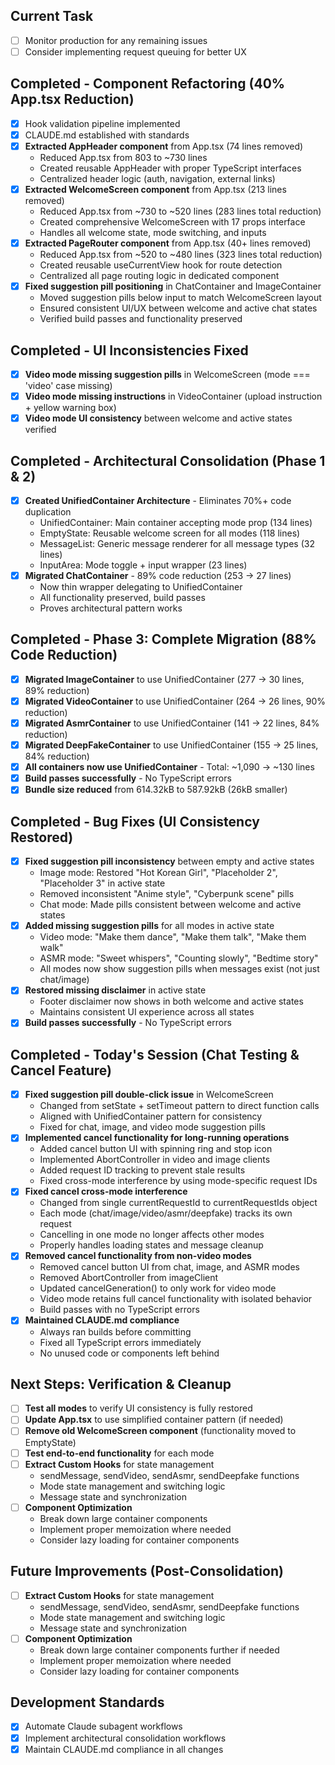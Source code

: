## Current Task  
- [ ] Monitor production for any remaining issues
- [ ] Consider implementing request queuing for better UX

## Completed - Component Refactoring (40% App.tsx Reduction)
- [x] Hook validation pipeline implemented
- [x] CLAUDE.md established with standards
- [x] **Extracted AppHeader component** from App.tsx (74 lines removed)
  - Reduced App.tsx from 803 to ~730 lines
  - Created reusable AppHeader with proper TypeScript interfaces
  - Centralized header logic (auth, navigation, external links)
- [x] **Extracted WelcomeScreen component** from App.tsx (213 lines removed)
  - Reduced App.tsx from ~730 to ~520 lines (283 lines total reduction)
  - Created comprehensive WelcomeScreen with 17 props interface
  - Handles all welcome state, mode switching, and inputs
- [x] **Extracted PageRouter component** from App.tsx (40+ lines removed)
  - Reduced App.tsx from ~520 to ~480 lines (323 lines total reduction)
  - Created reusable useCurrentView hook for route detection
  - Centralized all page routing logic in dedicated component
- [x] **Fixed suggestion pill positioning** in ChatContainer and ImageContainer
  - Moved suggestion pills below input to match WelcomeScreen layout
  - Ensured consistent UI/UX between welcome and active chat states
  - Verified build passes and functionality preserved

## Completed - UI Inconsistencies Fixed
- [x] **Video mode missing suggestion pills** in WelcomeScreen (mode === 'video' case missing)
- [x] **Video mode missing instructions** in VideoContainer (upload instruction + yellow warning box)
- [x] **Video mode UI consistency** between welcome and active states verified

## Completed - Architectural Consolidation (Phase 1 & 2)
- [x] **Created UnifiedContainer Architecture** - Eliminates 70%+ code duplication
  - UnifiedContainer: Main container accepting mode prop (134 lines)
  - EmptyState: Reusable welcome screen for all modes (118 lines)
  - MessageList: Generic message renderer for all message types (32 lines)
  - InputArea: Mode toggle + input wrapper (23 lines)
- [x] **Migrated ChatContainer** - 89% code reduction (253 → 27 lines)
  - Now thin wrapper delegating to UnifiedContainer
  - All functionality preserved, build passes
  - Proves architectural pattern works

## Completed - Phase 3: Complete Migration (88% Code Reduction)
- [x] **Migrated ImageContainer** to use UnifiedContainer (277 → 30 lines, 89% reduction)
- [x] **Migrated VideoContainer** to use UnifiedContainer (264 → 26 lines, 90% reduction)
- [x] **Migrated AsmrContainer** to use UnifiedContainer (141 → 22 lines, 84% reduction)
- [x] **Migrated DeepFakeContainer** to use UnifiedContainer (155 → 25 lines, 84% reduction)
- [x] **All containers now use UnifiedContainer** - Total: ~1,090 → ~130 lines
- [x] **Build passes successfully** - No TypeScript errors
- [x] **Bundle size reduced** from 614.32kB to 587.92kB (26kB smaller)

## Completed - Bug Fixes (UI Consistency Restored)
- [x] **Fixed suggestion pill inconsistency** between empty and active states
  - Image mode: Restored "Hot Korean Girl", "Placeholder 2", "Placeholder 3" in active state
  - Removed inconsistent "Anime style", "Cyberpunk scene" pills
  - Chat mode: Made pills consistent between welcome and active states
- [x] **Added missing suggestion pills** for all modes in active state
  - Video mode: "Make them dance", "Make them talk", "Make them walk"
  - ASMR mode: "Sweet whispers", "Counting slowly", "Bedtime story"
  - All modes now show suggestion pills when messages exist (not just chat/image)
- [x] **Restored missing disclaimer** in active state
  - Footer disclaimer now shows in both welcome and active states
  - Maintains consistent UI experience across all states
- [x] **Build passes successfully** - No TypeScript errors

## Completed - Today's Session (Chat Testing & Cancel Feature)
- [x] **Fixed suggestion pill double-click issue** in WelcomeScreen
  - Changed from setState + setTimeout pattern to direct function calls
  - Aligned with UnifiedContainer pattern for consistency
  - Fixed for chat, image, and video mode suggestion pills
- [x] **Implemented cancel functionality for long-running operations**
  - Added cancel button UI with spinning ring and stop icon
  - Implemented AbortController in video and image clients
  - Added request ID tracking to prevent stale results
  - Fixed cross-mode interference by using mode-specific request IDs
- [x] **Fixed cancel cross-mode interference**
  - Changed from single currentRequestId to currentRequestIds object
  - Each mode (chat/image/video/asmr/deepfake) tracks its own request
  - Cancelling in one mode no longer affects other modes
  - Properly handles loading states and message cleanup
- [x] **Removed cancel functionality from non-video modes**
  - Removed cancel button UI from chat, image, and ASMR modes
  - Removed AbortController from imageClient
  - Updated cancelGeneration() to only work for video mode
  - Video mode retains full cancel functionality with isolated behavior
  - Build passes with no TypeScript errors
- [x] **Maintained CLAUDE.md compliance**
  - Always ran builds before committing
  - Fixed all TypeScript errors immediately
  - No unused code or components left behind

## Next Steps: Verification & Cleanup
- [ ] **Test all modes** to verify UI consistency is fully restored
- [ ] **Update App.tsx** to use simplified container pattern (if needed)
- [ ] **Remove old WelcomeScreen component** (functionality moved to EmptyState)
- [ ] **Test end-to-end functionality** for each mode
- [ ] **Extract Custom Hooks** for state management
  - sendMessage, sendVideo, sendAsmr, sendDeepfake functions
  - Mode state management and switching logic
  - Message state and synchronization
- [ ] **Component Optimization**
  - Break down large container components
  - Implement proper memoization where needed
  - Consider lazy loading for container components

## Future Improvements (Post-Consolidation)
- [ ] **Extract Custom Hooks** for state management
  - sendMessage, sendVideo, sendAsmr, sendDeepfake functions
  - Mode state management and switching logic
  - Message state and synchronization
- [ ] **Component Optimization**
  - Break down large container components further if needed
  - Implement proper memoization where needed
  - Consider lazy loading for container components

## Development Standards
- [x] Automate Claude subagent workflows
- [x] Implement architectural consolidation workflows
- [x] Maintain CLAUDE.md compliance in all changes
